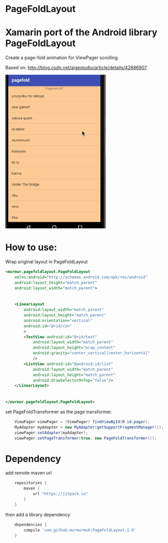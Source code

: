 # PageFoldLayout
Xamarin port of the Android library PageFoldLayout
======

Create a page-fold animation for ViewPager scrolling.

Based on: http://blog.csdn.net/aigestudio/article/details/42686907

![image](https://github.com/murmurmuk/PageFoldLayout/blob/master/demo.gif)

How to use:
=======

Wrap original layout in PageFoldLayout

```xml
<murmur.pagefoldlayout.PageFoldLayout
    xmlns:android="http://schemas.android.com/apk/res/android"
    android:layout_height="match_parent"
    android:layout_width="match_parent">


    <LinearLayout
        android:layout_width="match_parent"
        android:layout_height="match_parent"
        android:orientation="vertical"
        android:id="@+id/con"
        >
        <TextView android:id="@+id/text"
            android:layout_width="match_parent"
            android:layout_height="wrap_content"
            android:gravity="center_vertical|center_horizontal"
            />
        <ListView android:id="@android:id/list"
            android:layout_width="match_parent"
            android:layout_height="match_parent"
            android:drawSelectorOnTop="false"/>
    </LinearLayout>


</murmur.pagefoldlayout.PageFoldLayout>
```

set PageFoldTransformer as the page transformer.

```java
    ViewPager viewPager = (ViewPager) findViewById(R.id.pager);
    MyAdapter myAdapter = new MyAdapter(getSupportFragmentManager());
    viewPager.setAdapter(myAdapter);
    viewPager.setPageTransformer(true, new PageFoldTransformer());
```


Dependency
======

add remote maven url

```groovy
	repositories {
	    maven {
	        url "https://jitpack.io"
	    }
	}
```

then add a library dependency

```groovy
	dependencies {
	    compile 'com.github.murmurmuk:PageFoldLayout:1.0'
	}
```
